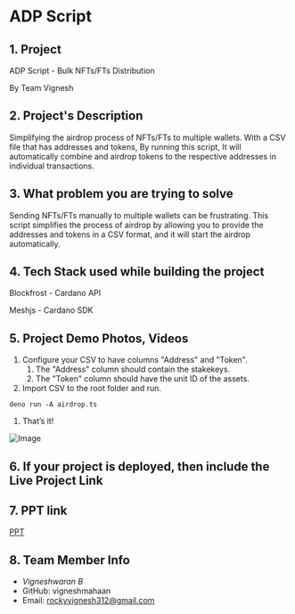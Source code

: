 # ADP Script

## 1. Project

ADP Script - Bulk NFTs/FTs Distribution

By Team Vignesh

## 2. Project's Description

Simplifying the airdrop process of NFTs/FTs to multiple wallets. With a CSV file that has addresses and tokens, By running this script, It will automatically combine and airdrop tokens to the respective addresses in individual transactions.

## 3. What problem you are trying to solve

Sending NFTs/FTs manually to multiple wallets can be frustrating. This script simplifies the process of airdrop by allowing you to provide the addresses and tokens in a CSV format, and it will start the airdrop automatically.

## 4. Tech Stack used while building the project

Blockfrost - Cardano API

Meshjs - Cardano SDK

## 5. Project Demo Photos, Videos

1. Configure your CSV to have columns "Address" and "Token".
    1. The "Address" column should contain the stakekeys.
    2. The "Token" column should have the unit ID of the assets.
2. Import CSV to the root folder and run.

```
deno run -A airdrop.ts
```

1. That’s it!

![Image](https://i.postimg.cc/5yNgZnF7/image.png)

## 6. If your project is deployed, then include the Live Project Link

## 7. PPT link

[PPT](/Vignesh/PPT.pdf)

## 8. Team Member Info

- *Vigneshwaran B*
- GitHub: vigneshmahaan
- Email: [rockyvignesh312@gmail.com](mailto:rockyvignesh312@gmail.com)
